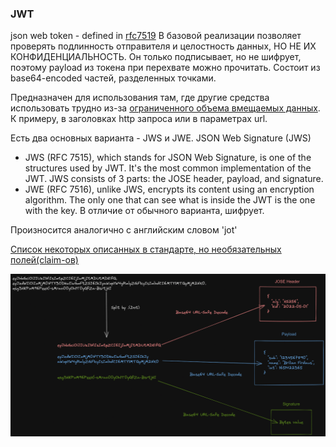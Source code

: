 ### JWT
json web token - defined in [rfc7519](https://tools.ietf.org/html/rfc7519)
В базовой реализации позволяет проверять подлинность отправителя и целостность данных, НО НЕ ИХ КОНФИДЕНЦИАЛЬНОСТЬ.
Он только подписывает, но не шифрует, поэтому payload из токена при перехвате можно прочитать.
Состоит из base64-encoded частей, разделенных точками. 

Предназначен для использования там, где другие средства использовать трудно из-за [ограниченного объема вмещаемых данных](https://datatracker.ietf.org/doc/html/rfc7519#section-1). К примеру,
в заголовках http запроса или в параметрах url.

Есть два основных варианта - JWS и JWE.
JSON Web Signature (JWS)
 - JWS (RFC 7515), which stands for JSON Web Signature, is one of the structures used by JWT.
 It's the most common implementation of the JWT. JWS consists of 3 parts: the JOSE header, payload, and signature.
 - JWE (RFC 7516), unlike JWS, encrypts its content using an encryption algorithm.
 The only one that can see what is inside the JWT is the one with the key. В отличие от обычного варианта, шифрует.

Произносится аналогично с английским словом 'jot'

[Список некоторых описанных в стандарте, но необязательных полей(claim-ов)](https://datatracker.ietf.org/doc/html/rfc7519#section-4)

![jws](image-4.png)

